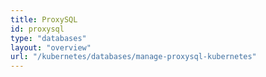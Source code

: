 ```yaml
---
title: ProxySQL
id: proxysql
type: "databases"
layout: "overview"
url: "/kubernetes/databases/manage-proxysql-kubernetes"
---
```

